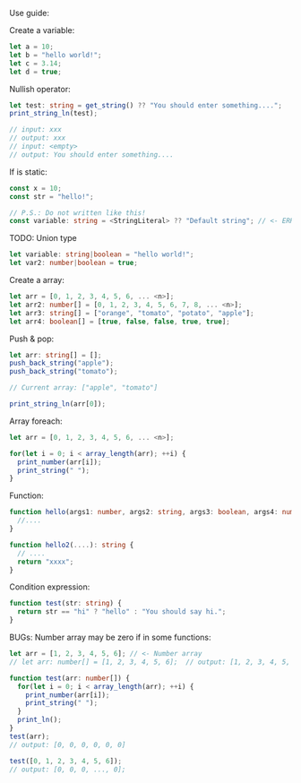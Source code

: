 Use guide:

Create a variable:
```typescript
let a = 10;
let b = "hello world!";
let c = 3.14;
let d = true;
```

Nullish operator:
```typescript
let test: string = get_string() ?? "You should enter something....";
print_string_ln(test);

// input: xxx
// output: xxx
// input: <empty>
// output: You should enter something....
```

If is static:
```typescript
const x = 10;
const str = "hello!";

// P.S.: Do not written like this!
const variable: string = <StringLiteral> ?? "Default string"; // <- ERROR
```

TODO: Union type
```typescript
let variable: string|boolean = "hello world!";
let var2: number|boolean = true;
```

Create a array:
```typescript
let arr = [0, 1, 2, 3, 4, 5, 6, ... <n>];
let arr2: number[] = [0, 1, 2, 3, 4, 5, 6, 7, 8, ... <n>];
let arr3: string[] = ["orange", "tomato", "potato", "apple"];
let arr4: boolean[] = [true, false, false, true, true];
```

Push & pop:
```typescript
let arr: string[] = [];
push_back_string("apple");
push_back_string("tomato");

// Current array: ["apple", "tomato"]

print_string_ln(arr[0]);
```

Array foreach:
```typescript
let arr = [0, 1, 2, 3, 4, 5, 6, ... <n>];

for(let i = 0; i < array_length(arr); ++i) {
  print_number(arr[i]);
  print_string(" ");
}
```

Function:
```typescript
function hello(args1: number, args2: string, args3: boolean, args4: number[], args5: string[]) {
  //....
}

function hello2(....): string {
  // ....
  return "xxxx";
}
```

Condition expression:
```typescript
function test(str: string) {
  return str == "hi" ? "hello" : "You should say hi.";
}
```

BUGs: Number array may be zero if in some functions:
```typescript
let arr = [1, 2, 3, 4, 5, 6]; // <- Number array
// let arr: number[] = [1, 2, 3, 4, 5, 6];  // output: [1, 2, 3, 4, 5, 6]

function test(arr: number[]) {
  for(let i = 0; i < array_length(arr); ++i) {
    print_number(arr[i]);
    print_string(" ");
  }
  print_ln();
}
test(arr);
// output: [0, 0, 0, 0, 0, 0]

test([0, 1, 2, 3, 4, 5, 6]);
// output: [0, 0, 0, ..., 0];
```
